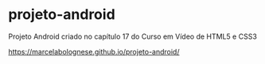 # projeto-android
Projeto Android criado no capítulo 17 do Curso em Vídeo de HTML5 e CSS3

https://marcelabolognese.github.io/projeto-android/
